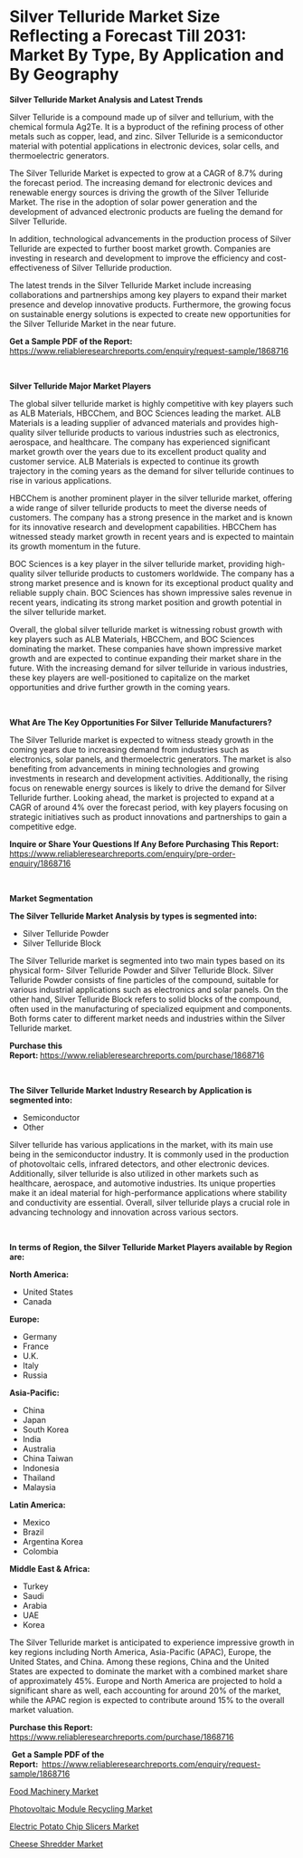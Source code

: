 <p><h1>Silver Telluride Market Size Reflecting a Forecast Till 2031: Market By Type, By Application and By Geography</h1></p><p><strong>Silver Telluride Market Analysis and Latest Trends</strong></p>
<p><p>Silver Telluride is a compound made up of silver and tellurium, with the chemical formula Ag2Te. It is a byproduct of the refining process of other metals such as copper, lead, and zinc. Silver Telluride is a semiconductor material with potential applications in electronic devices, solar cells, and thermoelectric generators.</p><p>The Silver Telluride Market is expected to grow at a CAGR of 8.7% during the forecast period. The increasing demand for electronic devices and renewable energy sources is driving the growth of the Silver Telluride Market. The rise in the adoption of solar power generation and the development of advanced electronic products are fueling the demand for Silver Telluride.</p><p>In addition, technological advancements in the production process of Silver Telluride are expected to further boost market growth. Companies are investing in research and development to improve the efficiency and cost-effectiveness of Silver Telluride production.</p><p>The latest trends in the Silver Telluride Market include increasing collaborations and partnerships among key players to expand their market presence and develop innovative products. Furthermore, the growing focus on sustainable energy solutions is expected to create new opportunities for the Silver Telluride Market in the near future.</p></p>
<p><strong>Get a Sample PDF of the Report:&nbsp;</strong> <a href="https://www.reliableresearchreports.com/enquiry/request-sample/1868716">https://www.reliableresearchreports.com/enquiry/request-sample/1868716</a></p>
<p>&nbsp;</p>
<p><strong>Silver Telluride Major Market Players</strong></p>
<p><p>The global silver telluride market is highly competitive with key players such as ALB Materials, HBCChem, and BOC Sciences leading the market. ALB Materials is a leading supplier of advanced materials and provides high-quality silver telluride products to various industries such as electronics, aerospace, and healthcare. The company has experienced significant market growth over the years due to its excellent product quality and customer service. ALB Materials is expected to continue its growth trajectory in the coming years as the demand for silver telluride continues to rise in various applications.</p><p>HBCChem is another prominent player in the silver telluride market, offering a wide range of silver telluride products to meet the diverse needs of customers. The company has a strong presence in the market and is known for its innovative research and development capabilities. HBCChem has witnessed steady market growth in recent years and is expected to maintain its growth momentum in the future.</p><p>BOC Sciences is a key player in the silver telluride market, providing high-quality silver telluride products to customers worldwide. The company has a strong market presence and is known for its exceptional product quality and reliable supply chain. BOC Sciences has shown impressive sales revenue in recent years, indicating its strong market position and growth potential in the silver telluride market.</p><p>Overall, the global silver telluride market is witnessing robust growth with key players such as ALB Materials, HBCChem, and BOC Sciences dominating the market. These companies have shown impressive market growth and are expected to continue expanding their market share in the future. With the increasing demand for silver telluride in various industries, these key players are well-positioned to capitalize on the market opportunities and drive further growth in the coming years.</p></p>
<p>&nbsp;</p>
<p><strong>What Are The Key Opportunities For Silver Telluride Manufacturers?</strong></p>
<p><p>The Silver Telluride market is expected to witness steady growth in the coming years due to increasing demand from industries such as electronics, solar panels, and thermoelectric generators. The market is also benefiting from advancements in mining technologies and growing investments in research and development activities. Additionally, the rising focus on renewable energy sources is likely to drive the demand for Silver Telluride further. Looking ahead, the market is projected to expand at a CAGR of around 4% over the forecast period, with key players focusing on strategic initiatives such as product innovations and partnerships to gain a competitive edge.</p></p>
<p><strong>Inquire or Share Your Questions If Any Before Purchasing This Report:</strong> <a href="https://www.reliableresearchreports.com/enquiry/pre-order-enquiry/1868716">https://www.reliableresearchreports.com/enquiry/pre-order-enquiry/1868716</a></p>
<p>&nbsp;</p>
<p><strong>Market Segmentation</strong></p>
<p><strong>The Silver Telluride Market Analysis by types is segmented into:</strong></p>
<p><ul><li>Silver Telluride Powder</li><li>Silver Telluride Block</li></ul></p>
<p><p>The Silver Telluride market is segmented into two main types based on its physical form- Silver Telluride Powder and Silver Telluride Block. Silver Telluride Powder consists of fine particles of the compound, suitable for various industrial applications such as electronics and solar panels. On the other hand, Silver Telluride Block refers to solid blocks of the compound, often used in the manufacturing of specialized equipment and components. Both forms cater to different market needs and industries within the Silver Telluride market.</p></p>
<p><strong>Purchase this Report:&nbsp;</strong><a href="https://www.reliableresearchreports.com/purchase/1868716">https://www.reliableresearchreports.com/purchase/1868716</a></p>
<p>&nbsp;</p>
<p><strong>The Silver Telluride Market Industry Research by Application is segmented into:</strong></p>
<p><ul><li>Semiconductor</li><li>Other</li></ul></p>
<p><p>Silver telluride has various applications in the market, with its main use being in the semiconductor industry. It is commonly used in the production of photovoltaic cells, infrared detectors, and other electronic devices. Additionally, silver telluride is also utilized in other markets such as healthcare, aerospace, and automotive industries. Its unique properties make it an ideal material for high-performance applications where stability and conductivity are essential. Overall, silver telluride plays a crucial role in advancing technology and innovation across various sectors.</p></p>
<p>&nbsp;</p>
<p><strong>In terms of Region, the Silver Telluride Market Players available by Region are:</strong></p>
<p>
    <p> <strong> North America: </strong>
        <ul>
            <li>United States</li>
            <li>Canada</li>
        </ul>
        </p> 
    <p> <strong> Europe: </strong>
        <ul>
            <li>Germany</li>
            <li>France</li>
            <li>U.K.</li>
            <li>Italy</li>
            <li>Russia</li>
        </ul>
        </p> 
    <p> <strong> Asia-Pacific: </strong>
        <ul>
            <li>China</li>
            <li>Japan</li>
            <li>South Korea</li>
            <li>India</li>
            <li>Australia</li>
            <li>China Taiwan</li>
            <li>Indonesia</li>
            <li>Thailand</li>
            <li>Malaysia</li>
        </ul>
        </p> 
    <p> <strong> Latin America: </strong>
        <ul>
            <li>Mexico</li>
            <li>Brazil</li>
            <li>Argentina Korea</li>
            <li>Colombia</li>
        </ul>
        </p> 
    <p> <strong> Middle East & Africa: </strong>
        <ul>
            <li>Turkey</li>
            <li>Saudi</li>
            <li>Arabia</li>
            <li>UAE</li>
            <li>Korea</li>
        </ul>
    </p>
    </p>
<p><p>The Silver Telluride market is anticipated to experience impressive growth in key regions including North America, Asia-Pacific (APAC), Europe, the United States, and China. Among these regions, China and the United States are expected to dominate the market with a combined market share of approximately 45%. Europe and North America are projected to hold a significant share as well, each accounting for around 20% of the market, while the APAC region is expected to contribute around 15% to the overall market valuation.</p></p>
<p><strong>Purchase this Report: </strong><a href="https://www.reliableresearchreports.com/purchase/1868716">https://www.reliableresearchreports.com/purchase/1868716</a></p>
<p>&nbsp;<strong>Get a Sample PDF of the Report:&nbsp;&nbsp;</strong><a href="https://www.reliableresearchreports.com/enquiry/request-sample/1868716">https://www.reliableresearchreports.com/enquiry/request-sample/1868716</a></p>
<p><strong></strong></p>
<p><p><a href="https://view.publitas.com/reportprime-1/food-machinery-market-size-market-trends-and-growth-outlook-forecasted-for-period-from-2023-to-2030/">Food Machinery Market</a></p><p><a href="https://simplistic-meeting-7ee.notion.site/Photovoltaic-Module-Recycling-Market-Challenges-Opportunities-and-Growth-Drivers-and-Major-Market-745c4ba80a294e71a53860934479412b">Photovoltaic Module Recycling Market</a></p><p><a href="https://view.publitas.com/reportprime-1/electric-potato-chip-slicers-market-size-focuses-on-market-dynamics-in-depth-analysis-and-future-projections-of-its-market-forecasted-for-period-from-2023-to-2030/">Electric Potato Chip Slicers Market</a></p><p><a href="https://view.publitas.com/reportprime-1/cheese-shredder-market-size-market-share-and-global-market-analysis-report-2023-2030/">Cheese Shredder Market</a></p></p>